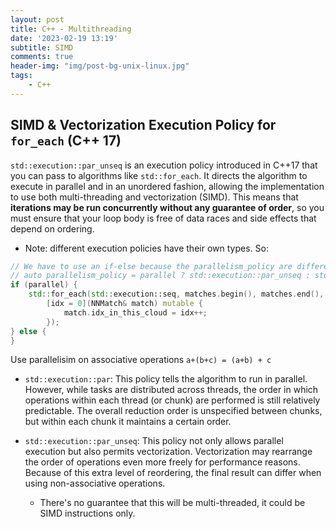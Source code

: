 ```yaml
---
layout: post
title: C++ - Multithreading
date: '2023-02-19 13:19'
subtitle: SIMD
comments: true
header-img: "img/post-bg-unix-linux.jpg"
tags:
    - C++
---
```


## SIMD & Vectorization Execution Policy for `for_each` (C++ 17)

`std::execution::par_unseq` is an execution policy introduced in C++17 that you can pass to algorithms like `std::for_each`. It directs the algorithm to execute in parallel and in an unordered fashion, allowing the implementation to use both multi-threading and vectorization (SIMD). This means that **iterations may be run concurrently without any guarantee of order**, so you must ensure that your loop body is free of data races and side effects that depend on ordering.

- Note: different execution policies have their own types. So:

```cpp
// We have to use an if-else because the parallelism_policy are different types
// auto parallelism_policy = parallel ? std::execution::par_unseq : std::execution::seq;
if (parallel) {
    std::for_each(std::execution::seq, matches.begin(), matches.end(), 
        [idx = 0](NNMatch& match) mutable {
            match.idx_in_this_cloud = idx++;
        });
} else {
}
```

Use parallelisim on associative operations `a+(b+c) = (a+b) + c`

- `std::execution::par`: This policy tells the algorithm to run in parallel. However, while tasks are distributed across threads, the order in which operations within each thread (or chunk) are performed is still relatively predictable. The overall reduction order is unspecified between chunks, but within each chunk it maintains a certain order.

- `std::execution::par_unseq`: This policy not only allows parallel execution but also permits vectorization. Vectorization may rearrange the order of operations even more freely for performance reasons. Because of this extra level of reordering, the final result can differ when using non-associative operations.
    - There's no guarantee that this will be multi-threaded, it could be SIMD instructions only.
